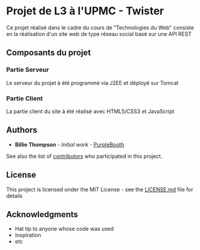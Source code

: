 # Projet de L3 à l'UPMC - Twister

Ce projet réalisé dans le cadre du cours de "Technologies du Web" consiste en la réalisation d'un site web de type réseau social basé sur une API REST

## Composants du projet
### Partie Serveur

Le serveur du projet à été programmé via J2EE et déployé sur Tomcat

### Partie Client

La partie client du site à été réalisé avec HTML5/CSS3 et JavaScript

## Authors

* **Billie Thompson** - *Initial work* - [PurpleBooth](https://github.com/PurpleBooth)

See also the list of [contributors](https://github.com/your/project/contributors) who participated in this project.

## License

This project is licensed under the MIT License - see the [LICENSE.md](LICENSE.md) file for details

## Acknowledgments

* Hat tip to anyone whose code was used
* Inspiration
* etc
